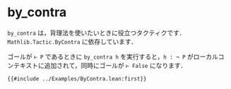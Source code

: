 # by_contra

`by_contra` は，背理法を使いたいときに役立つタクティクです．`Mathlib.Tactic.ByContra` に依存しています．

ゴールが `⊢ P` であるときに `by_contra h` を実行すると，`h : ¬ P` がローカルコンテキストに追加されて，同時にゴールが `⊢ False` になります．

```lean
{{#include ../Examples/ByContra.lean:first}}
```
